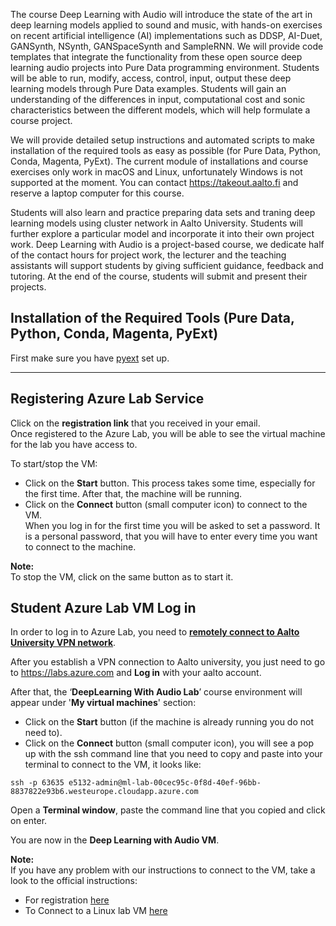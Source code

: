 The course Deep Learning with Audio will introduce the state of the art in deep learning models applied to sound and music, with hands-on exercises on recent artificial intelligence (AI) implementations such as DDSP, AI-Duet, GANSynth, NSynth, GANSpaceSynth and SampleRNN. We will provide code templates that integrate the functionality from these open source deep learning audio projects into Pure Data programming environment. Students will be able to run, modify, access, control, input, output these deep learning models through Pure Data examples. Students will gain an understanding of the differences in input, computational cost and sonic characteristics between the different models, which will help formulate a course project. 

We will provide detailed setup instructions and automated scripts to make installation of the required tools as easy as possible (for Pure Data, Python, Conda, Magenta, PyExt). The current module of installations and course exercises only work in macOS and Linux, unfortunately Windows is not supported at the moment. You can contact https://takeout.aalto.fi and reserve a laptop computer for this course. 

Students will also learn and practice preparing data sets and traning deep learning models using cluster network in Aalto University. Students will further explore a particular model and incorporate it into their own project work. Deep Learning with Audio is a project-based course, we dedicate half of the contact hours for project work, the lecturer and the teaching assistants will support students by giving sufficient guidance, feedback and tutoring. At the end of the course, students will submit and present their projects.



## Installation of the Required Tools (Pure Data, Python, Conda, Magenta, PyExt)

First make sure you have [pyext](../utilities/pyext-setup/) set up.

----

## Registering Azure Lab Service 

Click on the __registration link__ that you received in your email.  
Once registered to the Azure Lab, you will be able to see the virtual machine for the lab you have access to.

To start/stop the VM:

- Click on the __Start__ button. This process takes some time, especially for the first time. After that, the machine will be running.
- Click on the __Connect__ button (small computer icon) to connect to the VM.  
When you log in for the first time you will be asked to set a password. It is a personal password, that you will have to enter every time you want to connect to the machine.

__Note:__  
To stop the VM, click on the same button as to start it.


## Student Azure Lab VM Log in 

In order to log in to Azure Lab, you need to [__remotely connect to Aalto University VPN network__](https://www.aalto.fi/en/services/establishing-a-remote-connection-vpn-to-an-aalto-network#6-remote-connection-to-students--and-employees--own-devices).


After you establish a VPN connection to Aalto university, you just need to go to https://labs.azure.com and __Log in__ with your aalto account.

After that, the ‘__DeepLearning With Audio Lab__’ course environment will appear under '__My virtual machines__' section:
- Click on the __Start__ button (if the machine is already running you do not need to).
- Click on the __Connect__ button (small computer icon), you will see a pop up with the ssh command line that you need to copy and paste into your terminal to connect to the VM, it looks like: 
```
ssh -p 63635 e5132-admin@ml-lab-00cec95c-0f8d-40ef-96bb-8837822e93b6.westeurope.cloudapp.azure.com
```

Open a __Terminal window__, paste the command line that you copied and click on enter.

You are now in the __Deep Learning with Audio VM__.  

__Note:__  
If you have any problem with our instructions to connect to the VM, take a look to the official instructions:
- For registration [here](https://docs.microsoft.com/en-us/azure/lab-services/how-to-use-lab)
- To Connect to a Linux lab VM [here](https://docs.microsoft.com/en-us/azure/lab-services/connect-virtual-machine)
